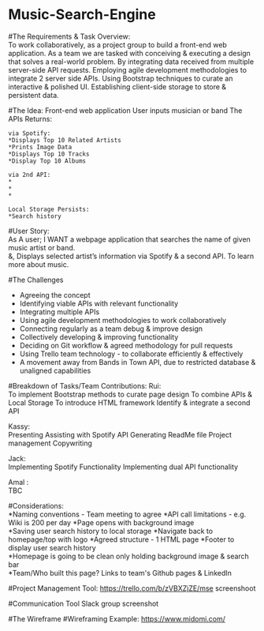# Music-Search-Engine
 
#The Requirements & Task Overview:  
To work collaboratively, as a project group to build a front-end web application. 
As a team we are tasked with conceiving & executing a design that solves a real-world problem. 
By integrating data received from multiple server-side API requests. 
Employing agile development methodologies to integrate 2 server side APIs. 
Using Bootstrap techniques to curate an interactive & polished UI. 
Establishing client-side storage to store & persistent data.

#The Idea: 
Front-end web application
User inputs musician or band
The APIs Returns: 

    via Spotify: 
    *Displays Top 10 Related Artists
    *Prints Image Data
    *Displays Top 10 Tracks 
    *Display Top 10 Albums

    via 2nd API: 
    * 
    * 
    * 

    Local Storage Persists: 
    *Search history 

#User Story:  
As A user; 
I WANT a webpage application that searches the name of given music artist or band.  
&, Displays selected artist’s information via Spotify & a second API. 
To learn more about music. 

#The Challenges 
* Agreeing the concept  
* Identifying viable APIs with relevant functionality 
* Integrating multiple APIs
* Using agile development methodologies to work collaboratively
* Connecting regularly as a team debug & improve design 
* Collectively developing & improving functionality 
* Deciding on Git workflow & agreed methodology for pull requests
* Using Trello team technology - to collaborate efficiently & effectively
* A movement away from Bands in Town API, due to restricted database & unaligned capabilities

#Breakdown of Tasks/Team Contributions: 
Rui:   
To implement Bootstrap methods to curate page design 
To combine APIs & Local Storage 
To introduce HTML framework 
Identify & integrate a second API

Kassy:  
Presenting 
Assisting with Spotify API 
Generating ReadMe file 
Project management 
Copywriting

Jack:  
Implementing Spotify Functionality 
Implementing dual API functionality
 
Amal :  
TBC

#Considerations:  
*Naming conventions - Team meeting to agree 
*API call limitations - e.g. Wiki is 200 per day
*Page opens with background image   
*Saving user search history to local storage 
*Navigate back to homepage/top with logo 
*Agreed structure - 1 HTML page 
*Footer to display user search history  
*Homepage is going to be clean only holding background image & search bar  
*Team/Who built this page? Links to team's Github pages & LinkedIn 

#Project Management Tool: 
https://trello.com/b/zVBXZjZE/mse 
screenshoot 

#Communication Tool 
Slack group screenshot

#The Wireframe
#Wireframing Example:  https://www.midomi.com/ 